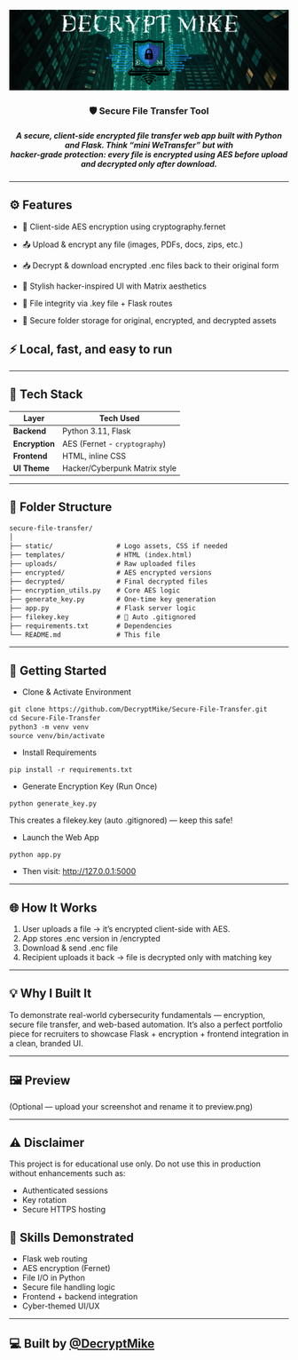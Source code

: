 <p align="center">
  <img src="DecryptMikeLogo.png" alt="DecryptMike Logo" style="max-width: 100%; height: auto;"/>
</p>

<h3 align="center">
  🛡️ Secure File Transfer Tool
</h3>

<h5 align="center">
   A secure, client-side encrypted file transfer web app built with Python and Flask.
Think “mini WeTransfer” but with<br>hacker-grade protection: every file is encrypted using AES before upload and decrypted only after download.
</h5>

---

## ⚙ Features

- 🔐 Client-side AES encryption using cryptography.fernet

- 📤 Upload & encrypt any file (images, PDFs, docs, zips, etc.)

- 📥 Decrypt & download encrypted .enc files back to their original form

- 🧠 Stylish hacker-inspired UI with Matrix aesthetics

- 💾 File integrity via .key file + Flask routes

- 🔐 Secure folder storage for original, encrypted, and decrypted assets

## ⚡️ Local, fast, and easy to run

---

## 🧪 Tech Stack

| Layer       | Tech Used                          |
|-------------|------------------------------------|
| **Backend** | Python 3.11, Flask                 |
| **Encryption** | AES (Fernet - `cryptography`)  |
| **Frontend** | HTML, inline CSS                  |
| **UI Theme** | Hacker/Cyberpunk Matrix style     |

--- 

## 📁 Folder Structure
```
secure-file-transfer/
│
├── static/                # Logo assets, CSS if needed
├── templates/             # HTML (index.html)
├── uploads/               # Raw uploaded files
├── encrypted/             # AES encrypted versions
├── decrypted/             # Final decrypted files
├── encryption_utils.py    # Core AES logic
├── generate_key.py        # One-time key generation
├── app.py                 # Flask server logic
├── filekey.key            # 🔐 Auto .gitignored
├── requirements.txt       # Dependencies
└── README.md              # This file
```
--- 

## 🚀 Getting Started

 - Clone & Activate Environment
```
git clone https://github.com/DecryptMike/Secure-File-Transfer.git
cd Secure-File-Transfer
python3 -m venv venv
source venv/bin/activate
```
-  Install Requirements
```
pip install -r requirements.txt
```
-  Generate Encryption Key (Run Once)
```
python generate_key.py
```
This creates a filekey.key (auto .gitignored) — keep this safe!

- Launch the Web App
```
python app.py
```
- Then visit: http://127.0.0.1:5000
  
---

## 🌐 How It Works

1. User uploads a file → it’s encrypted client-side with AES.
2. App stores .enc version in /encrypted
3. Download & send .enc file
4. Recipient uploads it back → file is decrypted only with matching key

---

## 💡 Why I Built It

To demonstrate real-world cybersecurity fundamentals — encryption, secure file transfer, and web-based automation.
It’s also a perfect portfolio piece for recruiters to showcase Flask + encryption + frontend integration in a clean, branded UI.

---

## 🖼️ Preview

(Optional — upload your screenshot and rename it to preview.png)

---

## ⚠️ Disclaimer

This project is for educational use only.
Do not use this in production without enhancements such as:

- Authenticated sessions
- Key rotation
- Secure HTTPS hosting

## 🧠 Skills Demonstrated

- Flask web routing
- AES encryption (Fernet)
- File I/O in Python
- Secure file handling logic
- Frontend + backend integration
- Cyber-themed UI/UX

---

## 💻 Built by [@DecryptMike](https://github.com/DecryptMike)
